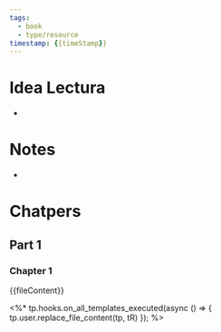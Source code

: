 ```yaml
---
tags:
  - book
  - type/resource
timestamp: {{timeStamp}}
---
```

# Idea Lectura
* 

# Notes
* 

# Chatpers

## Part 1

### Chapter 1

{{fileContent}}

<%*  tp.hooks.on_all_templates_executed(async () => { tp.user.replace_file_content(tp, tR) }); %>